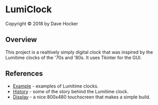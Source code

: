 # LumiClock
Copyright © 2018 by Dave Hocker

## Overview
This project is a realtively simply digital clock that was inspired
by the Lumitime clocks of the '70s and '80s. It uses Tkinter for
the GUI.


## References
* [Example](https://www.youtube.com/watch?v=hhVlHwHnsEg) - examples of
Lumitime clocks.
* [History](http://www.objectplastic.com/2009/03/lumitime-clock-various-designers-tamura.html) -
some of the story behind the Lumitime clock.
* [Display](https://www.adafruit.com/product/2718) - a nice 800x480 touchscreen
that makes a simple build.
